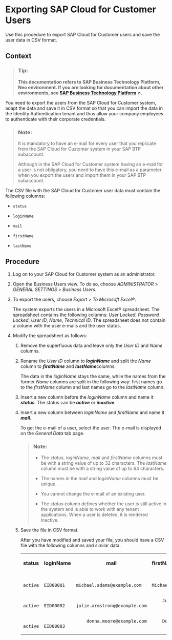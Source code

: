 <!-- loioc35dd7cab9ed4e98977d0685f0cb4b19 -->

# Exporting SAP Cloud for Customer Users

Use this procedure to export SAP Cloud for Customer users and save the user data in CSV format.



## Context

> ### Tip:  
> **This documentation refers to SAP Business Technology Platform, Neo environment. If you are looking for documentation about other environments, see [SAP Business Technology Platform](https://help.sap.com/viewer/65de2977205c403bbc107264b8eccf4b/Cloud/en-US/6a2c1ab5a31b4ed9a2ce17a5329e1dd8.html "SAP Business Technology Platform (SAP BTP) is an integrated offering comprised of four technology portfolios: database and data management, application development and integration, analytics, and intelligent technologies. The platform offers users the ability to turn data into business value, compose end-to-end business processes, and build and extend SAP applications quickly.") :arrow_upper_right:.**

You need to export the users from the SAP Cloud for Customer system, adapt the data and save it in CSV format so that you can import the data in the Identity Authentication tenant and thus allow your company employees to authenticate with their corporate credentials.

> ### Note:  
> It is mandatory to have an e-mail for every user that you replicate from the SAP Cloud for Customer system in your SAP BTP subaccount.
> 
> Although in the SAP Cloud for Customer system having an e-mail for a user is not obligatory, you need to have this e-mail as a parameter when you export the users and import them in your SAP BTP subaccount.

The CSV file with the SAP Cloud for Customer user data must contain the following columns:

-   `status`

-   `loginName`
-   `mail`
-   `firstName`

-   `lastName`




## Procedure

1.  Log on to your SAP Cloud for Customer system as an administrator.

2.  Open the Business Users view. To do so, choose *ADMINISTRATOR* \> *GENERAL SETTINGS* \> *Business Users*.

3.  To export the users, choose *Export* \> *To Microsoft Excel®*.

    The system exports the users in a Microsoft Excel® spreadsheet. The spreadsheet contains the following columns: *User Locked*, *Password Locked*, *User ID*, *Name*, *Technical ID*. The spreadsheet does not contain a column with the user e-mails and the user status.

4.  Modify the spreadsheet as follows:

    1.  Remove the superfluous data and leave only the *User ID* and *Name* columns.

    2.  Rename the *User ID* column to ***loginName*** and split the *Name* column to ***firstName*** and ***lastName***columns.

        The data in the *loginName* stays the same, while the names from the former *Name* columns are split in the following way: first names go to the *firstName* column and last names go to the *lastName* column.

    3.  Insert a new column before the *loginName* column and name it ***status***. The status can be ***active*** or ***inactive***.

    4.  Insert a new column between *loginName* and *firstName* and name it ***mail***.

        To get the e-mail of a user, select the user. The e-mail is displayed on the *General Data* tab page.

        > ### Note:  
        > -   The *status*, *loginName*, *mail* and *firstName* columns must be with a string value of up to 32 characters. The *lastName* column must be with a string value of up to 64 characters.
        > 
        > -   The names in the *mail* and *loginName* columns must be unique.
        > 
        > -   You cannot change the e-mail of an existing user.
        > 
        > -   The *status* column defines whether the user is still active in the system and is able to work with any tenant applications. When a user is deleted, it is rendered inactive.

    5.  Save the file in CSV format.

        After you have modified and saved your file, you should have a CSV file with the following columns and similar data.


        <table>
        <tr>
        <th valign="top">

        status


        
        </th>
        <th valign="top">

        loginName


        
        </th>
        <th valign="top">

        mail


        
        </th>
        <th valign="top">

        firstName


        
        </th>
        <th valign="top">

        lastName


        
        </th>
        </tr>
        <tr>
        <td valign="top">
        
                active


        
        </td>
        <td valign="top">
        
                EID00001


        
        </td>
        <td valign="top">
        
                michael.adams@example.com


        
        </td>
        <td valign="top">
        
                Michael


        
        </td>
        <td valign="top">
        
                Adams


        
        </td>
        </tr>
        <tr>
        <td valign="top">
        
                active


        
        </td>
        <td valign="top">
        
                EID00002


        
        </td>
        <td valign="top">
        
                julie.armstrong@example.com


        
        </td>
        <td valign="top">
        
                Julie


        
        </td>
        <td valign="top">
        
                Armstrong


        
        </td>
        </tr>
        <tr>
        <td valign="top">
        
                active


        
        </td>
        <td valign="top">
        
                EID00003


        
        </td>
        <td valign="top">
        
                donna.moore@example.com


        
        </td>
        <td valign="top">
        
                Donna


        
        </td>
        <td valign="top">
        
                Moore


        
        </td>
        </tr>
        </table>
        


